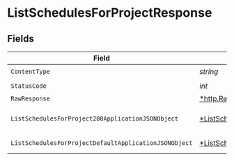 # ListSchedulesForProjectResponse


## Fields

| Field                                                                                                                      | Type                                                                                                                       | Required                                                                                                                   | Description                                                                                                                |
| -------------------------------------------------------------------------------------------------------------------------- | -------------------------------------------------------------------------------------------------------------------------- | -------------------------------------------------------------------------------------------------------------------------- | -------------------------------------------------------------------------------------------------------------------------- |
| `ContentType`                                                                                                              | *string*                                                                                                                   | :heavy_check_mark:                                                                                                         | N/A                                                                                                                        |
| `StatusCode`                                                                                                               | *int*                                                                                                                      | :heavy_check_mark:                                                                                                         | N/A                                                                                                                        |
| `RawResponse`                                                                                                              | [*http.Response](https://pkg.go.dev/net/http#Response)                                                                     | :heavy_minus_sign:                                                                                                         | N/A                                                                                                                        |
| `ListSchedulesForProject200ApplicationJSONObject`                                                                          | [*ListSchedulesForProject200ApplicationJSON](../../models/operations/listschedulesforproject200applicationjson.md)         | :heavy_minus_sign:                                                                                                         | A sequence of schedules.                                                                                                   |
| `ListSchedulesForProjectDefaultApplicationJSONObject`                                                                      | [*ListSchedulesForProjectDefaultApplicationJSON](../../models/operations/listschedulesforprojectdefaultapplicationjson.md) | :heavy_minus_sign:                                                                                                         | Error response.                                                                                                            |